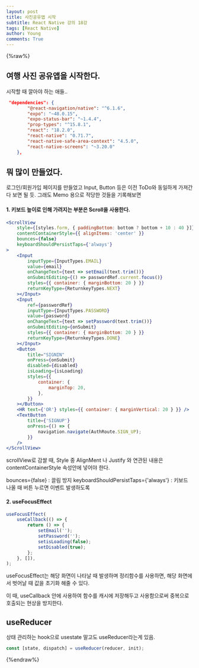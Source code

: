 ```yaml
---
layout: post
title: 사진공유앱 시작
subtitle: React Native 강의 18강
tags: [React Native]
author: Young
comments: True
---
```


{%raw%}

## 여행 사진 공유앱을 시작한다.

시작할 때 깔아야 하는 애들..

```json
 "dependencies": {
        "@react-navigation/native": "^6.1.6",
        "expo": "~48.0.15",
        "expo-status-bar": "~1.4.4",
        "prop-types": "^15.8.1",
        "react": "18.2.0",
        "react-native": "0.71.7",
        "react-native-safe-area-context": "4.5.0",
        "react-native-screens": "~3.20.0"
    },
```

## 뭐 많이 만들었다.

로그인/회원가입 페이지를 만들었고
Input, Button 등은 이전 ToDo와 동일하게 가져간다 보면 될 듯.
그래도 Memo 용으로 적당한 것들을 기록해보면

#### 1. 키보드 높이로 인해 가려지는 부분은 Scroll을 사용한다.

```jsx
<ScrollView
	style={[styles.form, { paddingBottom: bottom ? bottom + 10 : 40 }]}
	contentContainerStyle={{ alignItems: 'center' }}
	bounces={false}
	keyboardShouldPersistTaps={'always'}
>
	<Input
		inputType={InputTypes.EMAIL}
		value={email}
		onChangeText={text => setEmail(text.trim())}
		onSubmitEditing={() => passwordRef.current.focus()}
		styles={{ container: { marginBottom: 20 } }}
		returnKeyType={ReturnkeyTypes.NEXT}
	></Input>
	<Input
		ref={passwordRef}
		inputType={InputTypes.PASSWORD}
		value={password}
		onChangeText={text => setPassword(text.trim())}
		onSubmitEditing={onSubmit}
		styles={{ container: { marginBottom: 20 } }}
		returnKeyType={ReturnkeyTypes.DONE}
	></Input>
	<Button
		title="SIGNIN"
		onPress={onSubmit}
		disabled={disabled}
		isLoading={isLoading}
		styles={{
			container: {
				marginTop: 20,
			},
		}}
	></Button>
	<HR text={'OR'} styles={{ container: { marginVertical: 20 } }} />
	<TextButton
		title={'SIGNUP'}
		onPress={() => {
			navigation.navigate(AuthRoute.SIGN_UP);
		}}
	/>
</ScrollView>
```

scrollView로 감쌀 때, Style 중
AlignMent 나 Justify 와 연관된 내용은
contentContainerStyle 속성안에 넣어야 한다.

bounces={false} : 끌림 방지
keyboardShouldPersistTaps={'always'} : 키보드 나올 때 버튼 누르면 이벤트 발생하도록

#### 2. useFocusEffect

```jsx
useFocusEffect(
	useCallback(() => {
		return () => {
			setEmail('');
			setPassword('');
			setisLoading(false);
			setDisabled(true);
		};
	}, []),
);
```

useFocusEffect는 해당 화면이 나타날 때 발생하며
정리함수를 사용하면, 해당 화면에서 벗어날 때 값을 초기화 해줄 수 있다.

이 때, useCallback 안에 사용하여 함수를 캐시에 저장해두고 사용함으로써
중복으로 호출되는 현상을 방지한다.

## useReducer

상태 관리하는 hook으로 usestate 말고도
useReducer라는게 있음.

```jsx
const [state, dispatch] = useReducer(reducer, init);
```

{%endraw%}
